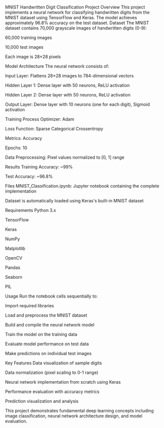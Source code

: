 MNIST Handwritten Digit Classification
Project Overview
This project implements a neural network for classifying handwritten digits from the MNIST dataset using TensorFlow and Keras. The model achieves approximately 96.8% accuracy on the test dataset.
Dataset
The MNIST dataset contains 70,000 grayscale images of handwritten digits (0-9):

60,000 training images

10,000 test images

Each image is 28×28 pixels

Model Architecture
The neural network consists of:

Input Layer: Flattens 28×28 images to 784-dimensional vectors

Hidden Layer 1: Dense layer with 50 neurons, ReLU activation

Hidden Layer 2: Dense layer with 50 neurons, ReLU activation

Output Layer: Dense layer with 10 neurons (one for each digit), Sigmoid activation

Training Process
Optimizer: Adam

Loss Function: Sparse Categorical Crossentropy

Metrics: Accuracy

Epochs: 10

Data Preprocessing: Pixel values normalized to [0, 1] range

Results
Training Accuracy: ~99%

Test Accuracy: ~96.8%

Files
MNIST_Classification.ipynb: Jupyter notebook containing the complete implementation

Dataset is automatically loaded using Keras's built-in MNIST dataset

Requirements
Python 3.x

TensorFlow

Keras

NumPy

Matplotlib

OpenCV

Pandas

Seaborn

PIL

Usage
Run the notebook cells sequentially to:

Import required libraries

Load and preprocess the MNIST dataset

Build and compile the neural network model

Train the model on the training data

Evaluate model performance on test data

Make predictions on individual test images

Key Features
Data visualization of sample digits

Data normalization (pixel scaling to 0-1 range)

Neural network implementation from scratch using Keras

Performance evaluation with accuracy metrics

Prediction visualization and analysis

This project demonstrates fundamental deep learning concepts including image classification, neural network architecture design, and model evaluation.
